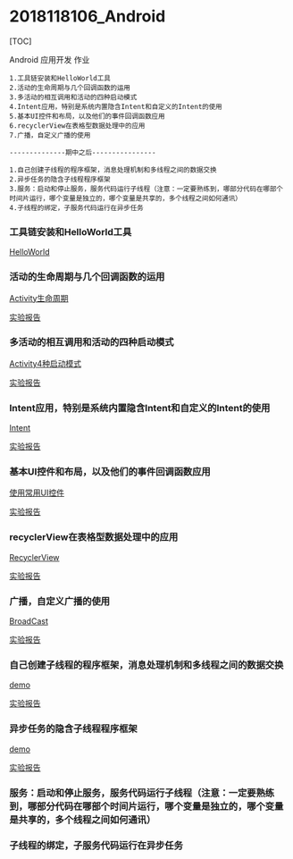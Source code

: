 # 2018118106_Android
[TOC]

Android 应用开发 作业

```shell
1.工具链安装和HelloWorld工具
2.活动的生命周期与几个回调函数的运用
3.多活动的相互调用和活动的四种启动模式
4.Intent应用，特别是系统内置隐含Intent和自定义的Intent的使用
5.基本UI控件和布局，以及他们的事件回调函数应用
6.recyclerView在表格型数据处理中的应用
7.广播，自定义广播的使用

--------------期中之后----------------

1.自己创建子线程的程序框架，消息处理机制和多线程之间的数据交换
2.异步任务的隐含子线程程序框架
3.服务：启动和停止服务，服务代码运行子线程（注意：一定要熟练到，哪部分代码在哪部个
时间片运行，哪个变量是独立的，哪个变量是共享的，多个线程之间如何通讯）
4.子线程的绑定，子服务代码运行在异步任务
```



### 工具链安装和HelloWorld工具

[HelloWorld](https://github.com/GRuiQi/2018118106_Android/tree/master/HelloWorld)



### 活动的生命周期与几个回调函数的运用

[Activity生命周期](https://github.com/GRuiQi/2018118106_Android/tree/master/ActivityLifeCycle/helloworld)

[实验报告](https://github.com/GRuiQi/2018118106_Android/blob/master/ActivityLifeCycle/%E4%BD%9C%E4%B8%9A%E6%88%AA%E5%9B%BE%E6%8A%A5%E5%91%8A%20%E7%94%9F%E5%91%BD%E5%91%A8%E6%9C%9F.md)



### 多活动的相互调用和活动的四种启动模式

[Activity4种启动模式](https://github.com/GRuiQi/2018118106_Android/tree/master/ActivityFourStarUp/StartupMode)

[实验报告](https://github.com/GRuiQi/2018118106_Android/blob/master/ActivityFourStarUp/%E5%AE%9E%E9%AA%8C%E6%8A%A5%E5%91%8A.md)



### Intent应用，特别是系统内置隐含Intent和自定义的Intent的使用

[Intent](https://github.com/GRuiQi/2018118106_Android/tree/master/Intent/ActivityTest)

[实验报告](https://github.com/GRuiQi/2018118106_Android/blob/master/Intent/%E5%AE%9E%E9%AA%8C%E6%8A%A5%E5%91%8A.md)



### 基本UI控件和布局，以及他们的事件回调函数应用

[使用常用UI控件](https://github.com/GRuiQi/2018118106_Android/tree/master/UIControlsAndLayouts)

[实验报告](https://github.com/GRuiQi/2018118106_Android/blob/master/UIControlsAndLayouts/%E5%AE%9E%E9%AA%8C%E6%8A%A5%E5%91%8A.md)



### recyclerView在表格型数据处理中的应用

[RecyclerView](https://github.com/GRuiQi/2018118106_Android/tree/master/RecyclerView)

[实验报告](https://github.com/GRuiQi/2018118106_Android/blob/master/RecyclerView/%E5%AE%9E%E9%AA%8C%E6%8A%A5%E5%91%8A.md)



### 广播，自定义广播的使用

[BroadCast](https://github.com/GRuiQi/2018118106_Android/tree/master/BroadcastTest2)

[实验报告](https://github.com/GRuiQi/2018118106_Android/blob/master/BroadcastTest2/%E5%AE%9E%E9%AA%8C%E6%8A%A5%E5%91%8A.md)



### 自己创建子线程的程序框架，消息处理机制和多线程之间的数据交换

[demo](https://github.com/GRuiQi/2018118106_Android/tree/master/AndroidThreadTest)

[实验报告](https://github.com/GRuiQi/2018118106_Android/blob/master/AndroidThreadTest/%E5%AE%9E%E9%AA%8C%E6%8A%A5%E5%91%8A.md)

### 异步任务的隐含子线程程序框架

[demo](https://github.com/GRuiQi/2018118106_Android/tree/master/AsyncTaskTest)

[实验报告](https://github.com/GRuiQi/2018118106_Android/blob/master/AsyncTaskTest/%E5%AE%9E%E9%AA%8C%E6%8A%A5%E5%91%8A.md)

### 服务：启动和停止服务，服务代码运行子线程（注意：一定要熟练到，哪部分代码在哪部个时间片运行，哪个变量是独立的，哪个变量是共享的，多个线程之间如何通讯）


### 子线程的绑定，子服务代码运行在异步任务